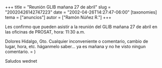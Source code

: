 +++
title = "Reunión GLIB mañana 27 de abril"
slug = "20020426142747223"
date = "2002-04-26T14:27:47-06:00"
[taxonomies]
tema = ["anuncios"]
autor = ["Ramón Núñez R."]
+++

Les confirmo que pueden asistir a la reunión del GLIB mañana 27 de abril
en las oficinas de PROSAT, hora: 11:30 a.m.

Dolores Hidalgo, Gto. Cualquier inconveniente o comentario, cambio de
lugar, hora, etc. háganmelo saber… ya es mañana y no he visto ningun
comentario. = )

Saludos wednet
